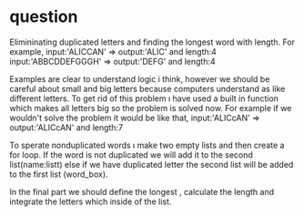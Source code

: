 # question
Elimininating duplicated letters and finding the longest word with length. 
For example, input:'ALICCAN' => output:'ALIC' and length:4
input:'ABBCDDEFGGGH' => output:'DEFG' and length:4

Examples are clear to understand logic i think, however we should be careful about small and big letters because
computers understand as like different letters. To get rid of this problem ı have used a built in function which 
makes all letters big so the problem is solved now.
For example if we wouldn't solve the problem it would be like that, 
input:'ALICcAN' => output:'ALICcAN' and length:7

To sperate nonduplicated words ı make two empty lists and then create a for loop. If the word is not duplicated we will
add it to the second list(name:listt) else if we have duplicated letter the second list will be added to the first list (word_box).

In the final part we should define the longest , calculate the length and integrate the letters which inside of the list.
